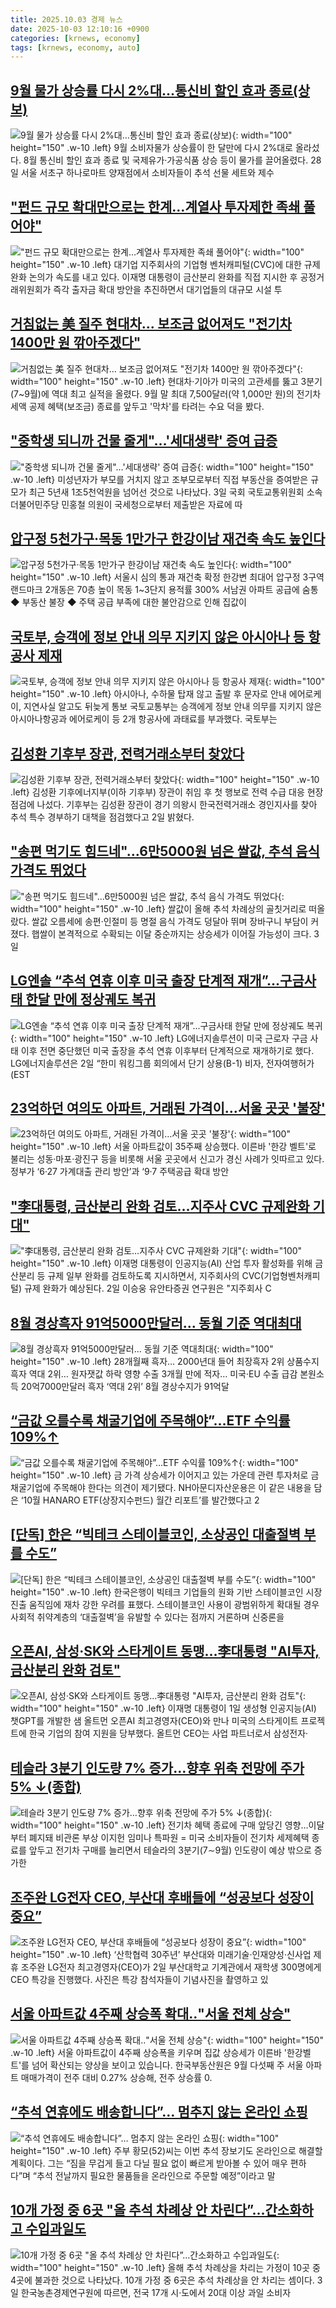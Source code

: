 ```yaml
---
title: 2025.10.03 경제 뉴스
date: 2025-10-03 12:10:16 +0900
categories: [krnews, economy]
tags: [krnews, economy, auto]
---
```

## [9월 물가 상승률 다시 2%대…통신비 할인 효과 종료(상보)](https://n.news.naver.com/mnews/article/018/0006131438)

![9월 물가 상승률 다시 2%대…통신비 할인 효과 종료(상보)](https://mimgnews.pstatic.net/image/origin/018/2025/10/02/6131438.jpg?type=nf220_150){: width="100" height="150" .w-10 .left}
9월 소비자물가 상승률이 한 달만에 다시 2%대로 올라섰다. 8월 통신비 할인 효과 종료 및 국제유가·가공식품 상승 등이 물가를 끌어올렸다. 28일 서울 서초구 하나로마트 양재점에서 소비자들이 추석 선물 세트와 제수

## ["펀드 규모 확대만으로는 한계…계열사 투자제한 족쇄 풀어야"](https://n.news.naver.com/mnews/article/011/0004540522)

!["펀드 규모 확대만으로는 한계…계열사 투자제한 족쇄 풀어야"](https://mimgnews.pstatic.net/image/origin/011/2025/10/02/4540522.jpg?type=nf220_150){: width="100" height="150" .w-10 .left}
대기업 지주회사의 기업형 벤처캐피털(CVC)에 대한 규제 완화 논의가 속도를 내고 있다. 이재명 대통령이 금산분리 완화를 직접 지시한 후 공정거래위원회가 즉각 출자금 확대 방안을 추진하면서 대기업들의 대규모 시설 투

## [거침없는 美 질주 현대차... 보조금 없어져도 "전기차 1400만 원 깎아주겠다"](https://n.news.naver.com/mnews/article/469/0000890672)

![거침없는 美 질주 현대차... 보조금 없어져도 "전기차 1400만 원 깎아주겠다"](https://mimgnews.pstatic.net/image/origin/469/2025/10/03/890672.jpg?type=nf220_150){: width="100" height="150" .w-10 .left}
현대차·기아가 미국의 고관세를 뚫고 3분기(7~9월)에 역대 최고 실적을 올렸다. 9월 말 최대 7,500달러(약 1,000만 원)의 전기차 세액 공제 혜택(보조금) 종료를 앞두고 '막차'를 타려는 수요 덕을 봤다.

## ["중학생 되니까 건물 줄게"…'세대생략' 증여 급증](https://n.news.naver.com/mnews/article/215/0001226263)

!["중학생 되니까 건물 줄게"…'세대생략' 증여 급증](https://mimgnews.pstatic.net/image/origin/215/2025/10/03/1226263.jpg?type=nf220_150){: width="100" height="150" .w-10 .left}
미성년자가 부모를 거치지 않고 조부모로부터 직접 부동산을 증여받은 규모가 최근 5년새 1조5천억원을 넘어선 것으로 나타났다. 3일 국회 국토교통위원회 소속 더불어민주당 민홍철 의원이 국세청으로부터 제출받은 자료에 따

## [압구정 5천가구·목동 1만가구 한강이남 재건축 속도 높인다](https://n.news.naver.com/mnews/article/009/0005568953)

![압구정 5천가구·목동 1만가구 한강이남 재건축 속도 높인다](https://mimgnews.pstatic.net/image/origin/009/2025/10/02/5568953.jpg?type=nf220_150){: width="100" height="150" .w-10 .left}
서울시 심의 통과 재건축 확정 한강변 최대어 압구정 3구역 랜드마크 2개동은 70층 높이 목동 1~3단지 용적률 300% 서남권 아파트 공급에 숨통 ◆ 부동산 불장 ◆ 주택 공급 부족에 대한 불안감으로 인해 집값이

## [국토부, 승객에 정보 안내 의무 지키지 않은 아시아나 등 항공사 제재](https://n.news.naver.com/mnews/article/586/0000113166)

![국토부, 승객에 정보 안내 의무 지키지 않은 아시아나 등 항공사 제재](https://mimgnews.pstatic.net/image/origin/586/2025/10/02/113166.jpg?type=nf220_150){: width="100" height="150" .w-10 .left}
아시아나, 수하물 탑재 않고 출발 후 문자로 안내 에어로케이, 지연사실 알고도 뒤늦게 통보 국토교통부는 승객에게 정보 안내 의무를 지키지 않은 아시아나항공과 에어로케이 등 2개 항공사에 과태료를 부과했다. 국토부는

## [김성환 기후부 장관, 전력거래소부터 찾았다](https://n.news.naver.com/mnews/article/215/0001226214)

![김성환 기후부 장관, 전력거래소부터 찾았다](https://mimgnews.pstatic.net/image/origin/215/2025/10/02/1226214.jpg?type=nf220_150){: width="100" height="150" .w-10 .left}
김성환 기후에너지부(이하 기후부) 장관이 취임 후 첫 행보로 전력 수급 대응 현장 점검에 나섰다. 기후부는 김성환 장관이 경기 의왕시 한국전력거래소 경인지사를 찾아 추석 특수 경부하기 대책을 점검했다고 2일 밝혔다.

## ["송편 먹기도 힘드네"…6만5000원 넘은 쌀값, 추석 음식 가격도 뛰었다](https://n.news.naver.com/mnews/article/008/0005259749)

!["송편 먹기도 힘드네"…6만5000원 넘은 쌀값, 추석 음식 가격도 뛰었다](https://mimgnews.pstatic.net/image/origin/008/2025/10/03/5259749.jpg?type=nf220_150){: width="100" height="150" .w-10 .left}
쌀값이 올해 추석 차례상의 골칫거리로 떠올랐다. 쌀값 오름세에 송편·인절미 등 명절 음식 가격도 덩달아 뛰며 장바구니 부담이 커졌다. 햅쌀이 본격적으로 수확되는 이달 중순까지는 상승세가 이어질 가능성이 크다. 3일

## [LG엔솔 “추석 연휴 이후 미국 출장 단계적 재개”...구금사태 한달 만에 정상궤도 복귀](https://n.news.naver.com/mnews/article/030/0003357150)

![LG엔솔 “추석 연휴 이후 미국 출장 단계적 재개”...구금사태 한달 만에 정상궤도 복귀](https://mimgnews.pstatic.net/image/origin/030/2025/10/02/3357150.jpg?type=nf220_150){: width="100" height="150" .w-10 .left}
LG에너지솔루션이 미국 근로자 구금 사태 이후 전면 중단했던 미국 출장을 추석 연휴 이후부터 단계적으로 재개하기로 했다. LG에너지솔루션은 2일 “한미 워킹그룹 회의에서 단기 상용(B-1) 비자, 전자여행허가(EST

## [23억하던 여의도 아파트, 거래된 가격이…서울 곳곳 '불장'](https://n.news.naver.com/mnews/article/015/0005193427)

![23억하던 여의도 아파트, 거래된 가격이…서울 곳곳 '불장'](https://mimgnews.pstatic.net/image/origin/015/2025/10/02/5193427.jpg?type=nf220_150){: width="100" height="150" .w-10 .left}
서울 아파트값이 35주째 상승했다. 이른바 '한강 벨트'로 불리는 성동·마포·광진구 등을 비롯해 서울 곳곳에서 신고가 경신 사례가 잇따르고 있다. 정부가 ‘6·27 가계대출 관리 방안’과 ‘9·7 주택공급 확대 방안

## ["李대통령, 금산분리 완화 검토…지주사 CVC 규제완화 기대"](https://n.news.naver.com/mnews/article/277/0005661066)

!["李대통령, 금산분리 완화 검토…지주사 CVC 규제완화 기대"](https://mimgnews.pstatic.net/image/origin/277/2025/10/02/5661066.jpg?type=nf220_150){: width="100" height="150" .w-10 .left}
이재명 대통령이 인공지능(AI) 산업 투자 활성화를 위해 금산분리 등 규제 일부 완화를 검토하도록 지시하면서, 지주회사의 CVC(기업형벤처캐피털) 규제 완화가 예상된다. 2일 이승웅 유안타증권 연구원은 "지주회사 C

## [8월 경상흑자 91억5000만달러… 동월 기준 역대최대](https://n.news.naver.com/mnews/article/366/0001112461)

![8월 경상흑자 91억5000만달러… 동월 기준 역대최대](https://mimgnews.pstatic.net/image/origin/366/2025/10/02/1112461.jpg?type=nf220_150){: width="100" height="150" .w-10 .left}
28개월째 흑자… 2000년대 들어 최장흑자 2위 상품수지 흑자 역대 2위… 원자잿값 하락 영향 수출 3개월 만에 적자… 미국·EU 수출 급감 본원소득 20억7000만달러 흑자 ‘역대 2위’ 8월 경상수지가 91억달

## [“금값 오를수록 채굴기업에 주목해야”…ETF 수익률 109%↑](https://n.news.naver.com/mnews/article/018/0006131455)

![“금값 오를수록 채굴기업에 주목해야”…ETF 수익률 109%↑](https://mimgnews.pstatic.net/image/origin/018/2025/10/02/6131455.jpg?type=nf220_150){: width="100" height="150" .w-10 .left}
금 가격 상승세가 이어지고 있는 가운데 관련 투자처로 금 채굴기업에 주목해야 한다는 의견이 제기됐다. NH아문디자산운용은 이 같은 내용을 담은 ‘10월 HANARO ETF(상장지수펀드) 월간 리포트’를 발간했다고 2

## [[단독] 한은 “빅테크 스테이블코인, 소상공인 대출절벽 부를 수도”](https://n.news.naver.com/mnews/article/005/0001806274)

![[단독] 한은 “빅테크 스테이블코인, 소상공인 대출절벽 부를 수도”](https://mimgnews.pstatic.net/image/origin/005/2025/10/03/1806274.jpg?type=nf220_150){: width="100" height="150" .w-10 .left}
한국은행이 빅테크 기업들의 원화 기반 스테이블코인 시장 진출 움직임에 재차 강한 우려를 표했다. 스테이블코인 사용이 광범위하게 확대될 경우 사회적 취약계층의 ‘대출절벽’을 유발할 수 있다는 점까지 거론하며 신중론을

## [오픈AI, 삼성·SK와 스타게이트 동맹…李대통령 "AI투자, 금산분리 완화 검토"](https://n.news.naver.com/mnews/article/011/0004540204)

![오픈AI, 삼성·SK와 스타게이트 동맹…李대통령 "AI투자, 금산분리 완화 검토"](https://mimgnews.pstatic.net/image/origin/011/2025/10/02/4540204.jpg?type=nf220_150){: width="100" height="150" .w-10 .left}
이재명 대통령이 1일 생성형 인공지능(AI) 챗GPT를 개발한 샘 올트먼 오픈AI 최고경영자(CEO)와 만나 미국의 스타게이트 프로젝트에 한국 기업의 참여 지원을 당부했다. 올트먼 CEO는 사업 파트너로서 삼성전자·

## [테슬라 3분기 인도량 7% 증가…향후 위축 전망에 주가 5% ↓(종합)](https://n.news.naver.com/mnews/article/001/0015664814)

![테슬라 3분기 인도량 7% 증가…향후 위축 전망에 주가 5% ↓(종합)](https://mimgnews.pstatic.net/image/origin/001/2025/10/03/15664814.jpg?type=nf220_150){: width="100" height="150" .w-10 .left}
전기차 혜택 종료에 구매 앞당긴 영향…이달부터 폐지돼 비관론 부상 이지헌 임미나 특파원 = 미국 소비자들이 전기차 세제혜택 종료를 앞두고 전기차 구매를 늘리면서 테슬라의 3분기(7∼9월) 인도량이 예상 밖으로 증가한

## [조주완 LG전자 CEO, 부산대 후배들에 “성공보다 성장이 중요”](https://n.news.naver.com/mnews/article/016/0002538825)

![조주완 LG전자 CEO, 부산대 후배들에 “성공보다 성장이 중요”](https://mimgnews.pstatic.net/image/origin/016/2025/10/03/2538825.jpg?type=nf220_150){: width="100" height="150" .w-10 .left}
‘산학협력 30주년’ 부산대와 미래기술·인재양성·신사업 제휴 조주완 LG전자 최고경영자(CEO)가 2일 부산대학교 기계관에서 재학생 300명에게 CEO 특강을 진행했다. 사진은 특강 참석자들이 기념사진을 촬영하고 있

## [서울 아파트값 4주째 상승폭 확대‥"서울 전체 상승"](https://n.news.naver.com/mnews/article/214/0001453171)

![서울 아파트값 4주째 상승폭 확대‥"서울 전체 상승"](https://mimgnews.pstatic.net/image/origin/214/2025/10/02/1453171.jpg?type=nf220_150){: width="100" height="150" .w-10 .left}
서울 아파트값이 4주째 상승폭을 키우며 집값 상승세가 이른바 '한강벨트'를 넘어 확산되는 양상을 보이고 있습니다. 한국부동산원은 9월 다섯째 주 서울 아파트 매매가격이 전주 대비 0.27% 상승해, 전주 상승률 0.

## [“추석 연휴에도 배송합니다”… 멈추지 않는 온라인 쇼핑](https://n.news.naver.com/mnews/article/005/0001806232)

![“추석 연휴에도 배송합니다”… 멈추지 않는 온라인 쇼핑](https://mimgnews.pstatic.net/image/origin/005/2025/10/03/1806232.jpg?type=nf220_150){: width="100" height="150" .w-10 .left}
주부 황모(52)씨는 이번 추석 장보기도 온라인으로 해결할 계획이다. 그는 “짐을 무겁게 들고 다닐 필요 없이 빠르게 받아볼 수 있어 매우 편하다”며 “추석 전날까지 필요한 물품들을 온라인으로 주문할 예정”이라고 말

## [10개 가정 중 6곳 "올 추석 차례상 안 차린다”…간소화하고 수입과일도](https://n.news.naver.com/mnews/article/082/0001347872)

![10개 가정 중 6곳 "올 추석 차례상 안 차린다”…간소화하고 수입과일도](https://mimgnews.pstatic.net/image/origin/082/2025/10/03/1347872.jpg?type=nf220_150){: width="100" height="150" .w-10 .left}
올해 추석 차례상을 차리는 가정이 10곳 중 4곳에 불과한 것으로 나타났다. 10개 가정 중 6곳은 추석 차례상을 안 차리는 셈이다. 3일 한국농촌경제연구원에 따르면, 전국 17개 시·도에서 20대 이상 과일 소비자


